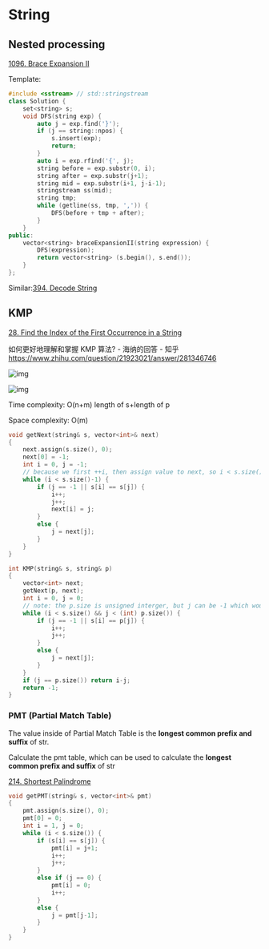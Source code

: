 # String

## Nested processing

[1096. Brace Expansion II](https://leetcode.com/problems/brace-expansion-ii/)

Template:

```c++
#include <sstream> // std::stringstream
class Solution {
    set<string> s;
    void DFS(string exp) {
        auto j = exp.find('}');
        if (j == string::npos) {
            s.insert(exp);
            return;
        }
        auto i = exp.rfind('{', j);
        string before = exp.substr(0, i);
        string after = exp.substr(j+1);
        string mid = exp.substr(i+1, j-i-1);
        stringstream ss(mid);
        string tmp;
        while (getline(ss, tmp, ',')) {
            DFS(before + tmp + after);
        }
    }
public:
    vector<string> braceExpansionII(string expression) {
        DFS(expression);
        return vector<string> (s.begin(), s.end());
    }
};
```

Similar:[394. Decode String](https://leetcode.com/problems/decode-string/)

## KMP

[28. Find the Index of the First Occurrence in a String](https://leetcode.com/problems/find-the-index-of-the-first-occurrence-in-a-string/)

如何更好地理解和掌握 KMP 算法? - 海纳的回答 - 知乎
https://www.zhihu.com/question/21923021/answer/281346746

![img](https://picx.zhimg.com/80/v2-40b4885aace7b31499da9b90b7c46ed3_720w.webp?source=1def8aca)

![img](https://picx.zhimg.com/80/v2-03a0d005badd0b8e7116d8d07947681c_720w.webp?source=1def8aca)

Time complexity: O(n+m) length of s+length of p

Space complexity: O(m)

```c++
void getNext(string& s, vector<int>& next)
{
    next.assign(s.size(), 0);
    next[0] = -1;
    int i = 0, j = -1;
    // because we first ++i, then assign value to next, so i < s.size()-1
    while (i < s.size()-1) {
        if (j == -1 || s[i] == s[j]) {
            i++;
            j++;
            next[i] = j;
        }
        else {
            j = next[j];
        }
    }
}

int KMP(string& s, string& p)
{
    vector<int> next;
    getNext(p, next);
    int i = 0, j = 0;
    // note: the p.size is unsigned interger, but j can be -1 which would be wrong, so using type convert
    while (i < s.size() && j < (int) p.size()) {
        if (j == -1 || s[i] == p[j]) {
            i++;
            j++;
        }
        else {
            j = next[j];
        }
    }
    if (j == p.size()) return i-j;
    return -1;
}
```

### PMT (Partial Match Table)

The value inside of Partial Match Table is the **longest common prefix and suffix** of str.

Calculate the pmt table, which can be used to calculate the **longest common prefix and suffix** of str

[214. Shortest Palindrome](https://leetcode.com/problems/shortest-palindrome/)

```c++
void getPMT(string& s, vector<int>& pmt)
{
    pmt.assign(s.size(), 0);
    pmt[0] = 0;
    int i = 1, j = 0;
    while (i < s.size()) {
        if (s[i] == s[j]) {
            pmt[i] = j+1;
            i++;
            j++;
        }
        else if (j == 0) {
            pmt[i] = 0;
            i++;
        }
        else {
            j = pmt[j-1];
        }
    }
}
```

